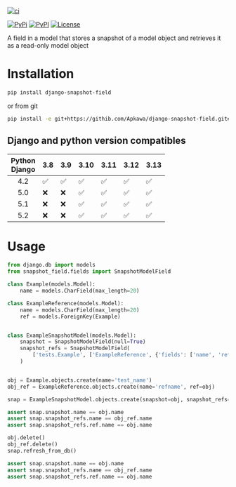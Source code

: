 [![ci](https://github.com/Apkawa/django-snapshot-field/actions/workflows/ci.yml/badge.svg)](https://github.com/Apkawa/django-snapshot-field/actions/workflows/ci.yml)

[![PyPi](https://img.shields.io/pypi/v/django-snapshot-field.svg)](https://pypi.python.org/pypi/django-snapshot-field)
[![PyPI](https://img.shields.io/pypi/pyversions/django-snapshot-field.svg)](https://pypi.python.org/pypi/django-snapshot-field)
[![License](https://img.shields.io/badge/license-MIT-blue.svg)](LICENSE)

A field in a model that stores a snapshot of a model object and retrieves it as a read-only model object

# Installation

```bash
pip install django-snapshot-field
```

or from git

```bash
pip install -e git+https://githib.com/Apkawa/django-snapshot-field.git#egg=django-snapshot-field
```

## Django and python version compatibles


| Python<br/>Django | 3.8 | 3.9 | 3.10 | 3.11 | 3.12 | 3.13 |
|:-----------------:|-----|----|------|------|------|------|
|        4.2        | ✅   | ✅  | ✅    | ✅    | ✅    | ✅    |
|        5.0        | ❌   | ❌   | ✅    | ✅    | ✅    | ✅    |
|        5.1        | ❌   | ❌   | ✅    | ✅    | ✅    | ✅    |
|        5.2        | ❌   | ❌   | ✅    | ✅    | ✅    | ✅    |



# Usage

```python
from django.db import models
from snapshot_field.fields import SnapshotModelField

class Example(models.Model):
    name = models.CharField(max_length=20)

class ExampleReference(models.Model):
    name = models.CharField(max_length=20)
    ref = models.ForeignKey(Example)


class ExampleSnapshotModel(models.Model):
    snapshot = SnapshotModelField(null=True)
    snapshot_refs = SnapshotModelField(
        ['tests.Example', ['ExampleReference', {'fields': ['name', 'ref'], 'refs': ['ref']}]]
    )


obj = Example.objects.create(name='test_name')
obj_ref = ExampleReference.objects.create(name='refname', ref=obj)

snap = ExampleSnapshotModel.objects.create(snapshot=obj, snapshot_refs=obj_ref)

assert snap.snapshot.name == obj.name
assert snap.snapshot_refs.name == obj_ref.name
assert snap.snapshot_refs.ref.name == obj.name

obj.delete()
obj_ref.delete()
snap.refresh_from_db()

assert snap.snapshot.name == obj.name
assert snap.snapshot_refs.name == obj_ref.name
assert snap.snapshot_refs.ref.name == obj.name
```
